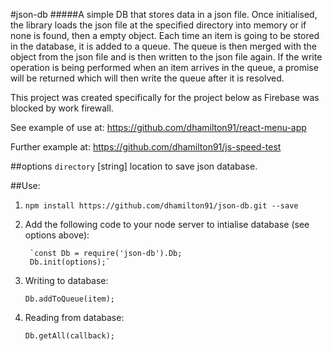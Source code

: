 #json-db
#####A simple DB that stores data in a json file.
Once initialised, the library loads the json file at the specified directory into memory or if none is found, then a empty object.
Each time an item is going to be stored in the database, it is added to a queue. The queue is then merged with the object from the json file and is then written to the json file again. If the write operation is being performed when an item arrives in the queue, a promise will be returned which will then write the queue after it is resolved.

This project was created specifically for the project below as Firebase was blocked by work firewall.

See example of use at: https://github.com/dhamilton91/react-menu-app

Further example at: https://github.com/dhamilton91/js-speed-test


##options
`directory` [string] location to save json database.


##Use:
1. `npm install https://github.com/dhamilton91/json-db.git --save`
2. Add the following code to your node server to intialise database (see options above):
	
		`const Db = require('json-db').Db;
		Db.init(options);`

3. Writing to database:

	`Db.addToQueue(item);`
	
4. Reading from database:

	`Db.getAll(callback);`

	
	

